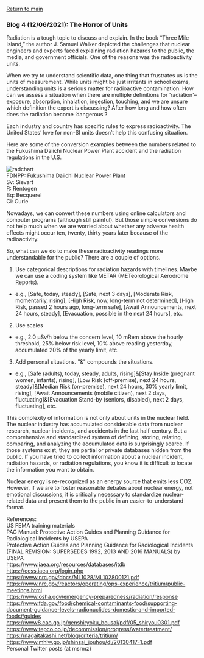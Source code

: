<a href="https://misayasu.github.io/">Return to main</a><br/>

### Blog 4 (12/06/2021): The Horror of Units

Radiation is a tough topic to discuss and explain. In the book “Three Mile Island,” the author J. Samuel Walker depicted the challenges that nuclear engineers and experts faced explaining radiation hazards to the public, the media, and government officials. One of the reasons was the radioactivity units.

When we try to understand scientific data, one thing that frustrates us is the units of measurement. While units might be just irritants in school exams, understanding units is a serious matter for radioactive contamination. How can we assess a situation when there are multiple definitions for ‘radiation'–exposure, absorption, inhalation, ingestion, touching, and we are unsure which definition the expert is discussing?  After how long and how often does the radiation become ‘dangerous'? 

Each industry and country has specific rules to express radioactivity. The United States’ love for non-SI units doesn’t help this confusing situation.

Here are some of the conversion examples between the numbers related to the Fukushima Daiichi Nuclear Power Plant accident and the radiation regulations in the U.S.

![radchart](https://user-images.githubusercontent.com/24228560/142558292-ce648990-c6a4-431f-86bb-59662f5bc761.jpg)<br/>
FDNPP: Fukushima Daiichi Nuclear Power Plant<br/>
Sv: Sievart<br/>
R: Rentogen<br/>
Bq: Becquerel<br/>
Ci: Curie<br/>

Nowadays, we can convert these numbers using online calculators and computer programs (although still painful). But those simple conversions do not help much when we are worried about whether any adverse health effects might occur ten, twenty, thirty years later because of the radioactivity.

So, what can we do to make these radioactivity readings more understandable for the public? There are a couple of options.

1) Use categorical descriptions for radiation hazards with timelines. Maybe we can use a coding system like METAR (METeorological Aerodrome Reports).

- e.g., [Safe, today, steady], [Safe, next 3 days], [Moderate Risk, momentarily, rising], [High Risk, now, long-term not determined], [High Risk, passed 2 hours ago, long-term safe], [Await Announcements, next 24 hours, steady], [Evacuation, possible in the next 24 hours], etc. 

2) Use scales

- e.g., 2.0 µSv/h below the concern level, 10 mRem above the hourly threshold, 25% below risk level, 10% above reading yesterday, accumulated 20% of the yearly limit, etc.

3) Add personal situations. "&" compounds the situations.

- e.g., [Safe (adults), today, steady, adults, rising]&[Stay Inside (pregnant women, infants), rising], [Low Risk (off-premise), next 24 hours, steady]&[Median Risk (on-premise), next 24 hours, 30% yearly limit, rising], [Await Announcements (mobile citizen), next 2 days, fluctuating]&[Evacuation Stand-by (seniors, disabled), next 2 days,  fluctuating], etc.

This complexity of information is not only about units in the nuclear field. The nuclear industry has accumulated considerable data from nuclear research, nuclear incidents, and accidents in the last half-century. But a comprehensive and standardized system of defining, storing, relating, comparing, and analyzing the accumulated data is surprisingly scarce. If those systems exist, they are partial or private databases hidden from the public. If you have tried to collect information about a nuclear incident, radiation hazards, or radiation regulations, you know it is difficult to locate the information you want to obtain.

Nuclear energy is re-recognized as an energy source that emits less CO2. However, if we are to foster reasonable debates about nuclear energy, not emotional discussions, it is critically necessary to standardize nuclear-related data and present them to the public in an easier-to-understand format.

References:<br/>
US FEMA training materials<br/>
PAG Manual: Protective Action Guides and Planning Guidance for Radiological Incidents by USEPA<br/>
Protective Action Guides and Planning Guidance for Radiological Incidents (FINAL REVISION: SUPERSEDES 1992, 2013 AND 2016 MANUALS) by USEPA<br/>
https://www.iaea.org/resources/databases/itdb<br/>
https://eess.iaea.org/login.php<br/>
https://www.nrc.gov/docs/ML1028/ML102800121.pdf<br/>
https://www.nrc.gov/reactors/operating/ops-experience/tritium/public-meetings.html<br/>
https://www.osha.gov/emergency-preparedness/radiation/response<br/>
https://www.fda.gov/food/chemical-contaminants-food/supporting-document-guidance-levels-radionuclides-domestic-and-imported-foods#guides<br/>
https://www8.cao.go.jp/genshiryoku_bousai/pdf/05_shiryou0301.pdf<br/>
https://www.tepco.co.jp/decommission/progress/watertreatment/<br/>
https://nagaitakashi.net/blog/criteria/tritium/<br/>
https://www.mhlw.go.jp/shinsai_jouhou/dl/20130417-1.pdf<br/>
Personal Twitter posts (at msrmz)

